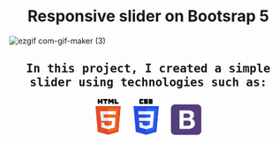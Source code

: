 <h1 align = "center">Responsive slider on Bootsrap 5</h1>

   ![ezgif com-gif-maker (3)](https://user-images.githubusercontent.com/67589338/109818444-a8181f80-7c3b-11eb-9382-616aa40ded60.gif)



<h2 align="center"><samp>In this project, I created a simple slider using technologies such as:</samp></h2>
<p align="center">
<img alt="html" width="65px" src="used_technologies/html_skill.png"/>
<img alt="css" width="65px" src="used_technologies/css_skill.png"/>
<img alt="Bootstrap" width="55px" src="used_technologies/bootstrap_skill.png"/>
</p>

